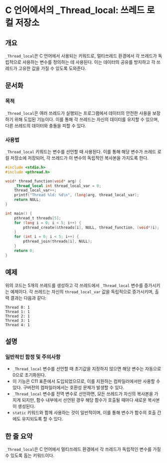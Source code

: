 <!--
Meta Description: # C 언어에서의 _Thread_local: 쓰레드 로컬 저장소 ## 개요 `_Thread_local`은 C 언어에서 사용되는 키워드로, 멀티쓰레드 환경에서 각 쓰레드가 독립적으로 사용하는 변수를 정의하는 데 사용된다. 이는 데이터의 공유를 방지하고 각 쓰레드가 고유한...
Meta Keywords: _thread_local, 쓰레드가, 변수를, thread, thread_local_var
-->

# C 언어에서의 _Thread_local: 쓰레드 로컬 저장소

## 개요
`_Thread_local`은 C 언어에서 사용되는 키워드로, 멀티쓰레드 환경에서 각 쓰레드가 독립적으로 사용하는 변수를 정의하는 데 사용된다. 이는 데이터의 공유를 방지하고 각 쓰레드가 고유한 값을 가질 수 있도록 도와준다.

## 문서화
### 목적
`_Thread_local`은 여러 쓰레드가 실행되는 프로그램에서 데이터의 안전한 사용을 보장하기 위해 도입된 기능이다. 이를 통해 각 쓰레드는 자신의 데이터를 유지할 수 있으며, 다른 쓰레드의 데이터와 충돌을 피할 수 있다.

### 사용법
`_Thread_local` 키워드는 변수를 선언할 때 사용된다. 이를 통해 해당 변수가 쓰레드 로컬 저장소에 저장되어, 각 쓰레드가 이 변수의 독립적인 복사본을 가지도록 한다.

```c
#include <stdio.h>
#include <pthread.h>

void* thread_function(void* arg) {
    _Thread_local int thread_local_var = 0;
    thread_local_var++;
    printf("Thread %ld: %d\n", (long)arg, thread_local_var);
    return NULL;
}

int main() {
    pthread_t threads[5];
    for (long i = 0; i < 5; i++) {
        pthread_create(&threads[i], NULL, thread_function, (void*)i);
    }
    for (int i = 0; i < 5; i++) {
        pthread_join(threads[i], NULL);
    }
    return 0;
}
```

## 예제
위의 코드는 5개의 쓰레드를 생성하고 각 쓰레드에서 `_Thread_local` 변수를 증가시키는 예제이다. 각 쓰레드는 자신의 `thread_local_var` 값을 독립적으로 증가시키며, 출력 결과는 다음과 같다:

```
Thread 0: 1
Thread 1: 1
Thread 2: 1
Thread 3: 1
Thread 4: 1
```

## 설명
### 일반적인 함정 및 주의사항
- `_Thread_local` 변수를 선언할 때 초기값을 지정하지 않으면 해당 변수는 자동으로 0으로 초기화된다.
- 이 기능은 C11 표준에서 도입되었으므로, 이를 지원하는 컴파일러에서만 사용할 수 있다. 구버전의 컴파일러에서는 호환성 문제가 발생할 수 있다.
- `_Thread_local` 변수를 전역 변수로 선언하면, 모든 쓰레드가 자신의 복사본을 가지게 되지만, 함수 내부에서 선언된 경우 해당 함수가 호출될 때마다 새로운 복사본이 생성된다.
- `static` 키워드와 함께 사용하는 것이 일반적이며, 이를 통해 변수가 함수의 호출 간에도 유지되도록 할 수 있다.

## 한 줄 요약
`_Thread_local`은 C 언어에서 멀티쓰레드 환경에서 각 쓰레드가 독립적인 변수를 가질 수 있도록 돕는 키워드이다.